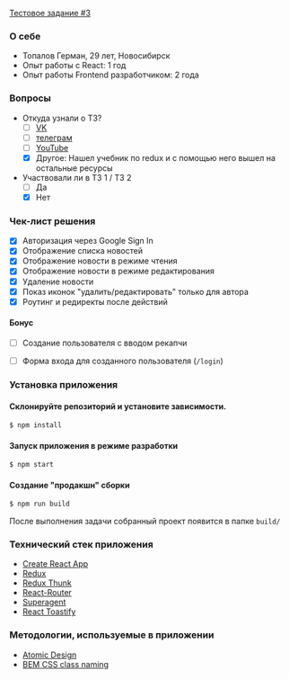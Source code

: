 [Тестовое задание #3](https://maxpfrontend.ru/zametki/testovoe-zadanie-3/)

### О себе

- Топалов Герман, 29 лет, Новосибирск
- Опыт работы с React: 1 год
- Опыт работы Frontend разработчиком: 2 года

### Вопросы

- Откуда узнали о ТЗ?
  - [ ] [VK](https://vk.com/maxpfrontend)
  - [ ] [телеграм](https://t.me/maxpfrontend)
  - [ ] [YouTube](https://www.youtube.com/channel/UCqJyAVWwIqPWKEkfCSP1y4Q)
  - [x] Другое: Нашел учебник по redux и с помощью него вышел на остальные ресурсы
- Участвовали ли в ТЗ 1 / ТЗ 2
  - [ ] Да
  - [x] Нет

### Чек-лист решения

- [x] Авторизация через Google Sign In
- [x] Отображение списка новостей
- [x] Отображение новости в режиме чтения
- [x] Отображение новости в режиме редактирования
- [x] Удаление новости
- [x] Показ иконок "удалить/редактировать" только для автора
- [x] Роутинг и редиректы после действий

#### Бонус

- [ ] Создание пользователя с вводом рекапчи
- [ ] Форма входа для созданного пользователя (`/login`)


### Установка приложения

#### Склонируйте репозиторий и установите зависимости.
```sh
$ npm install
```

#### Запуск приложения в режиме разработки
```sh
$ npm start
```

#### Создание "продакшн" сборки
```sh
$ npm run build
```
После выполнения задачи собранный проект появится в папке `build/`

### Технический стек приложения
  - [Create React App](https://github.com/facebook/create-react-app)
  - [Redux](https://github.com/reduxjs/redux)
  - [Redux Thunk](https://github.com/reduxjs/redux-thunk)
  - [React-Router](https://github.com/ReactTraining/react-router)
  - [Superagent](https://github.com/visionmedia/superagent)
  - [React Toastify](https://github.com/fkhadra/react-toastify)

### Методологии, используемые в приложении
  - [Atomic Design](http://bradfrost.com/blog/post/atomic-web-design/)
  - [BEM CSS class naming](https://en.bem.info/methodology/)